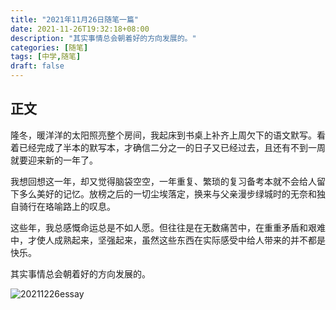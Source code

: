 ```yaml
---
title: "2021年11月26日随笔一篇"
date: 2021-11-26T19:32:18+08:00
description: "其实事情总会朝着好的方向发展的。"
categories: [随笔]
tags: [中学,随笔]
draft: false
---
```


## 正文

隆冬，暖洋洋的太阳照亮整个房间，我起床到书桌上补齐上周欠下的语文默写。看着已经完成了半本的默写本，才确信二分之一的日子又已经过去，且还有不到一周就要迎来新的一年了。

我想回想这一年，却又觉得脑袋空空，一年重复、繁琐的复习备考本就不会给人留下多么美好的记忆。放榜之后的一切尘埃落定，换来与父亲漫步绿城时的无奈和独自骑行在珞喻路上的叹息。

这些年，我总感慨命运总是不如人愿。但往往是在无数痛苦中，在重重矛盾和艰难中，才使人成熟起来，坚强起来，虽然这些东西在实际感受中给人带来的并不都是快乐。

其实事情总会朝着好的方向发展的。

![20211226essay](./psc.jpg)
